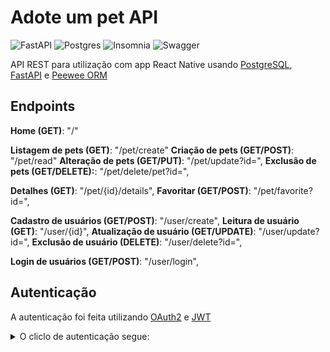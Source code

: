 # Adote um pet API

![FastAPI](https://img.shields.io/badge/FastAPI-005571?style=for-the-badge&logo=fastapi)
![Postgres](https://img.shields.io/badge/postgres-%23316192.svg?style=for-the-badge&logo=postgresql&logoColor=white)
![Insomnia](https://img.shields.io/badge/Insomnia-black?style=for-the-badge&logo=insomnia&logoColor=5849BE)
![Swagger](https://img.shields.io/badge/-Swagger-%23Clojure?style=for-the-badge&logo=swagger&logoColor=white)

API REST para utilização com app React Native usando [PostgreSQL](https://www.postgresql.org/), [FastAPI](https://fastapi.tiangolo.com/) e [Peewee ORM](https://docs.peewee-orm.com/en/latest/index.html)

## Endpoints

**Home (GET)**: "/"

**Listagem de pets (GET)**: "/pet/create"
**Criação de pets (GET/POST)**: "/pet/read"
**Alteração de pets (GET/PUT)**: "/pet/update?id=",
**Exclusão de pets (GET/DELETE):**: "/pet/delete/pet?id=",

**Detalhes (GET)**: "/pet/{id}/details",
**Favoritar (GET/POST)**: "/pet/favorite?id=",

**Cadastro de usuários (GET/POST)**: "/user/create",
**Leitura de usuário (GET)**: "/user/{id}",
**Atualização de usuário (GET/UPDATE)**: "/user/update?id=",
**Exclusão de usuário (DELETE)**: "/user/delete?id=",

**Login de usuários (GET/POST)**: "/user/login",

## Autenticação

A autenticação foi feita utilizando [OAuth2](https://oauth.net/2/) e [JWT](https://jwt.io/)

<details>
  <summary>O cliclo de autenticação segue:</summary>
  
  <br />
  
  1 - Usuário cadastra-se no sistema
  
  2 - Usuário faz login com username e password
  
  ![loginendpoint](https://github.com/rafaelngoncalves5/adote-pet-api/blob/master/docs/auth-steps/e1.PNG)
  
  2.1 - Em caso de erro, é emitido um erro com status **403** do HTTP
  
  ![error403](https://github.com/rafaelngoncalves5/adote-pet-api/blob/master/docs/auth-steps/e2.PNG)
  
  3 - Caso os dados estejam corretos, é gerado um ***JWT*** access token e um refresh token
  
  ![tokens](https://github.com/rafaelngoncalves5/adote-pet-api/blob/master/docs/auth-steps/e3.PNG)
  
  4 - Usuário autentica com o **authorize** na API com as credenciais utilizadas na geração do token. Ou, usuário passa um ***Authorization header***, com o ***Bearer*** seguido pelo token gerado as rotas protegidas
  
  ![autoriza](https://github.com/rafaelngoncalves5/adote-pet-api/blob/master/docs/auth-steps/e4.PNG)
  
  > O passo 4 pode e deve ser facilitado pelo cliente
  
  5 - Usuário tem garantido o acesso a um recurso antes inacessível
  
 ![recurso](https://github.com/rafaelngoncalves5/adote-pet-api/blob/master/docs/auth-steps/e5.PNG)
  
</details>
